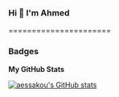 ### Hi 👋 I'm Ahmed
======================

### Badges

<b>My GitHub Stats</b>

<a href="http://www.github.com/aessakou"><img src="https://github-readme-stats.vercel.app/api?username=aessakou&show_icons=true&hide=&count_private=true&title_color=0891b2&text_color=ffffff&icon_color=0891b2&bg_color=1c1917&hide_border=true&show_icons=true" alt="aessakou's GitHub stats" /></a>


